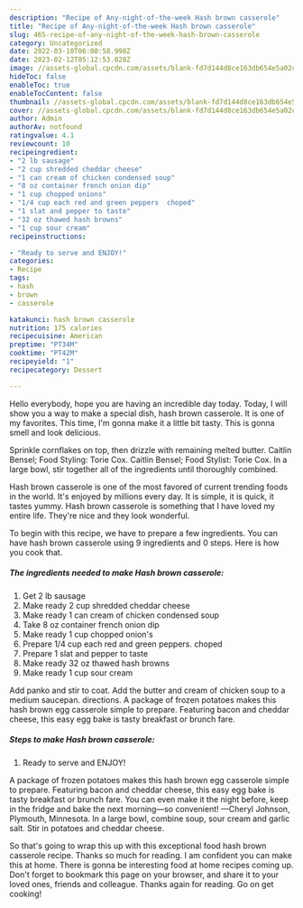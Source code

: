 ```yaml
---
description: "Recipe of Any-night-of-the-week Hash brown casserole"
title: "Recipe of Any-night-of-the-week Hash brown casserole"
slug: 465-recipe-of-any-night-of-the-week-hash-brown-casserole
category: Uncategorized
date: 2022-03-10T06:00:58.998Z
date: 2023-02-12T05:12:53.028Z
image: //assets-global.cpcdn.com/assets/blank-fd7d144d8ce163db654e5a02c40b08a2775adb7897d16e4062681dc7e1b2800f.png
hideToc: false
enableToc: true
enableTocContent: false
thumbnail: //assets-global.cpcdn.com/assets/blank-fd7d144d8ce163db654e5a02c40b08a2775adb7897d16e4062681dc7e1b2800f.png
cover: //assets-global.cpcdn.com/assets/blank-fd7d144d8ce163db654e5a02c40b08a2775adb7897d16e4062681dc7e1b2800f.png
author: Admin
authorAv: notfound
ratingvalue: 4.1
reviewcount: 10
recipeingredient:
- "2 lb sausage"
- "2 cup shredded cheddar cheese"
- "1 can cream of chicken condensed soup"
- "8 oz container french onion dip"
- "1 cup chopped onions"
- "1/4 cup each red and green peppers  choped"
- "1 slat and pepper to taste"
- "32 oz thawed hash browns"
- "1 cup sour cream"
recipeinstructions:

- "Ready to serve and ENJOY!"
categories:
- Recipe
tags:
- hash
- brown
- casserole

katakunci: hash brown casserole 
nutrition: 175 calories
recipecuisine: American
preptime: "PT34M"
cooktime: "PT42M"
recipeyield: "1"
recipecategory: Dessert

---
```



Hello everybody, hope you are having an incredible day today. Today, I will show you a way to make a special dish, hash brown casserole. It is one of my favorites. This time, I'm gonna make it a little bit tasty. This is gonna smell and look delicious.

Sprinkle cornflakes on top, then drizzle with remaining melted butter. Caitlin Bensel; Food Styling: Torie Cox. Caitlin Bensel; Food Stylist: Torie Cox. In a large bowl, stir together all of the ingredients until thoroughly combined.

Hash brown casserole is one of the most favored of current trending foods in the world. It's enjoyed by millions every day. It is simple, it is quick, it tastes yummy. Hash brown casserole is something that I have loved my entire life. They're nice and they look wonderful.


To begin with this recipe, we have to prepare a few ingredients. You can have hash brown casserole using 9 ingredients and 0 steps. Here is how you cook that.

<!--inarticleads1-->

##### The ingredients needed to make Hash brown casserole:

1. Get 2 lb sausage
1. Make ready 2 cup shredded cheddar cheese
1. Make ready 1 can cream of chicken condensed soup
1. Take 8 oz container french onion dip
1. Make ready 1 cup chopped onion&#39;s
1. Prepare 1/4 cup each red and green peppers.  choped
1. Prepare 1 slat and pepper to taste
1. Make ready 32 oz thawed hash browns
1. Make ready 1 cup sour cream


Add panko and stir to coat. Add the butter and cream of chicken soup to a medium saucepan. directions. A package of frozen potatoes makes this hash brown egg casserole simple to prepare. Featuring bacon and cheddar cheese, this easy egg bake is tasty breakfast or brunch fare. 

<!--inarticleads2-->

##### Steps to make Hash brown casserole:


1. Ready to serve and ENJOY!

A package of frozen potatoes makes this hash brown egg casserole simple to prepare. Featuring bacon and cheddar cheese, this easy egg bake is tasty breakfast or brunch fare. You can even make it the night before, keep in the fridge and bake the next morning—so convenient! —Cheryl Johnson, Plymouth, Minnesota. In a large bowl, combine soup, sour cream and garlic salt. Stir in potatoes and cheddar cheese. 

So that's going to wrap this up with this exceptional food hash brown casserole recipe. Thanks so much for reading. I am confident you can make this at home. There is gonna be interesting food at home recipes coming up. Don't forget to bookmark this page on your browser, and share it to your loved ones, friends and colleague. Thanks again for reading. Go on get cooking!
